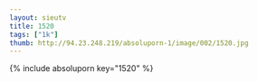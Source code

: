 ```yaml
--- 
layout: sieutv
title: 1520
tags: ["1k"]
thumb: http://94.23.248.219/absoluporn-1/image/002/1520.jpg
---
```

{% include absoluporn key="1520" %} 
